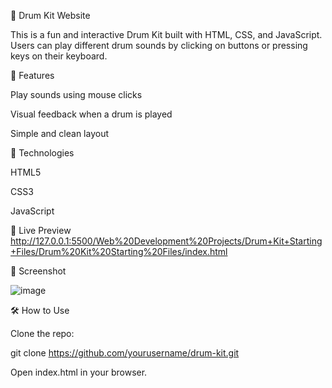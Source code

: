 🥁 Drum Kit Website

This is a fun and interactive Drum Kit built with HTML, CSS, and JavaScript. Users can play different drum sounds by clicking on buttons or pressing keys on their keyboard.

🎵 Features

Play sounds using mouse clicks

Visual feedback when a drum is played

Simple and clean layout

📁 Technologies

HTML5

CSS3

JavaScript

🚀 Live Preview
http://127.0.0.1:5500/Web%20Development%20Projects/Drum+Kit+Starting+Files/Drum%20Kit%20Starting%20Files/index.html

📸 Screenshot

![image](https://github.com/user-attachments/assets/816e00b9-2927-4f68-9e00-746f99f28ffd)


🛠️ How to Use

Clone the repo:

git clone https://github.com/yourusername/drum-kit.git

Open index.html in your browser.
